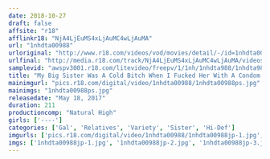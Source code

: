 ```yaml
---
date: 2018-10-27
draft: false
affsite: "r18"
afflinkr18: "NjA4LjEuMS4xLjAuMC4wLjAuMA"
url: "1nhdta00988"
urloriginal: "http://www.r18.com/videos/vod/movies/detail/-/id=1nhdta00988"
urlfinal: "http://media.r18.com/track/NjA4LjEuMS4xLjAuMC4wLjAuMA/videos/vod/movies/detail/-/id=1nhdta00988"
samplevid: "awspv3001.r18.com/litevideo/freepv/1/1nh/1nhdta988/1nhdta988_dmb_w.mp4"
title: "My Big Sister Was A Cold Bitch When I Fucked Her With A Condom On, But When I Secretly Fucked Her Raw She Suddenly Turned Into A Screaming Banshee! She Started Cumming Over And Over Again! We Did So Many Family Creampies Together! The Big Sister Gal Edition 2"
mainimgurl: "pics.r18.com/digital/video/1nhdta00988/1nhdta00988ps.jpg"
mainimgs: "1nhdta00988ps.jpg"
releasedate: "May 18, 2017"
duration: 211
productioncomp: "Natural High"
girls: ['----']
categories: ['Gal', 'Relatives', 'Variety', 'Sister', 'Hi-Def']
imgurls: ['pics.r18.com/digital/video/1nhdta00988/1nhdta00988jp-1.jpg', 'pics.r18.com/digital/video/1nhdta00988/1nhdta00988jp-2.jpg', 'pics.r18.com/digital/video/1nhdta00988/1nhdta00988jp-3.jpg', 'pics.r18.com/digital/video/1nhdta00988/1nhdta00988jp-4.jpg', 'pics.r18.com/digital/video/1nhdta00988/1nhdta00988jp-5.jpg', 'pics.r18.com/digital/video/1nhdta00988/1nhdta00988jp-6.jpg', 'pics.r18.com/digital/video/1nhdta00988/1nhdta00988jp-7.jpg', 'pics.r18.com/digital/video/1nhdta00988/1nhdta00988jp-8.jpg', 'pics.r18.com/digital/video/1nhdta00988/1nhdta00988jp-9.jpg', 'pics.r18.com/digital/video/1nhdta00988/1nhdta00988jp-10.jpg', 'pics.r18.com/digital/video/1nhdta00988/1nhdta00988jp-11.jpg', 'pics.r18.com/digital/video/1nhdta00988/1nhdta00988jp-12.jpg', 'pics.r18.com/digital/video/1nhdta00988/1nhdta00988jp-13.jpg', 'pics.r18.com/digital/video/1nhdta00988/1nhdta00988jp-14.jpg', 'pics.r18.com/digital/video/1nhdta00988/1nhdta00988jp-15.jpg', 'pics.r18.com/digital/video/1nhdta00988/1nhdta00988jp-16.jpg', 'pics.r18.com/digital/video/1nhdta00988/1nhdta00988jp-17.jpg', 'pics.r18.com/digital/video/1nhdta00988/1nhdta00988jp-18.jpg', 'pics.r18.com/digital/video/1nhdta00988/1nhdta00988jp-19.jpg', 'pics.r18.com/digital/video/1nhdta00988/1nhdta00988jp-20.jpg']
imgs: ['1nhdta00988jp-1.jpg', '1nhdta00988jp-2.jpg', '1nhdta00988jp-3.jpg', '1nhdta00988jp-4.jpg', '1nhdta00988jp-5.jpg', '1nhdta00988jp-6.jpg', '1nhdta00988jp-7.jpg', '1nhdta00988jp-8.jpg', '1nhdta00988jp-9.jpg', '1nhdta00988jp-10.jpg', '1nhdta00988jp-11.jpg', '1nhdta00988jp-12.jpg', '1nhdta00988jp-13.jpg', '1nhdta00988jp-14.jpg', '1nhdta00988jp-15.jpg', '1nhdta00988jp-16.jpg', '1nhdta00988jp-17.jpg', '1nhdta00988jp-18.jpg', '1nhdta00988jp-19.jpg', '1nhdta00988jp-20.jpg']
---
```

